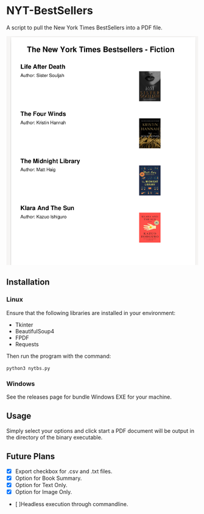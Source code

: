 # NYT-BestSellers
A script to pull the New York Times BestSellers into a PDF file.

![Alt text](nytbs2.png?raw=true "PDF")

## Installation
### Linux
Ensure that the following libraries are installed in your environment:
* Tkinter
* BeautifulSoup4
* FPDF
* Requests

Then run the program with the command:

 `python3 nytbs.py`

### Windows
See the releases page for bundle Windows EXE for your machine.

## Usage
Simply select your options and click start a PDF document will be output in the directory of the binary executable.

## Future Plans 
- [x] Export checkbox for .csv and .txt files.
- [x] Option for Book Summary.
- [x] Option for Text Only.
- [x] Option for Image Only.
- [ ]Headless execution through commandline. 